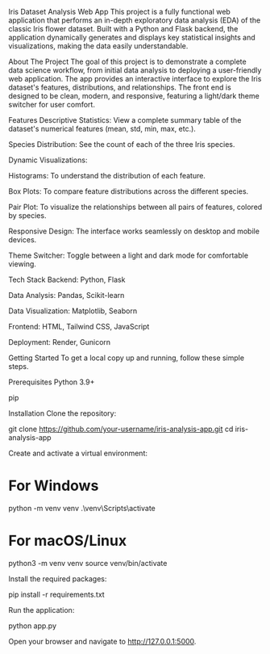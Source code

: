 Iris Dataset Analysis Web App
This project is a fully functional web application that performs an in-depth exploratory data analysis (EDA) of the classic Iris flower dataset. Built with a Python and Flask backend, the application dynamically generates and displays key statistical insights and visualizations, making the data easily understandable.

About The Project
The goal of this project is to demonstrate a complete data science workflow, from initial data analysis to deploying a user-friendly web application. The app provides an interactive interface to explore the Iris dataset's features, distributions, and relationships. The front end is designed to be clean, modern, and responsive, featuring a light/dark theme switcher for user comfort.

Features
Descriptive Statistics: View a complete summary table of the dataset's numerical features (mean, std, min, max, etc.).

Species Distribution: See the count of each of the three Iris species.

Dynamic Visualizations:

Histograms: To understand the distribution of each feature.

Box Plots: To compare feature distributions across the different species.

Pair Plot: To visualize the relationships between all pairs of features, colored by species.

Responsive Design: The interface works seamlessly on desktop and mobile devices.

Theme Switcher: Toggle between a light and dark mode for comfortable viewing.

Tech Stack
Backend: Python, Flask

Data Analysis: Pandas, Scikit-learn

Data Visualization: Matplotlib, Seaborn

Frontend: HTML, Tailwind CSS, JavaScript

Deployment: Render, Gunicorn

Getting Started
To get a local copy up and running, follow these simple steps.

Prerequisites
Python 3.9+

pip

Installation
Clone the repository:

git clone https://github.com/your-username/iris-analysis-app.git
cd iris-analysis-app

Create and activate a virtual environment:

# For Windows
python -m venv venv
.\venv\Scripts\activate

# For macOS/Linux
python3 -m venv venv
source venv/bin/activate

Install the required packages:

pip install -r requirements.txt

Run the application:

python app.py

Open your browser and navigate to http://127.0.0.1:5000.
